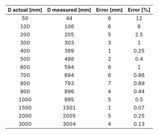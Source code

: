 | D actual [mm] | D measured [mm] | Error [mm] | Error [%] |
|:-------------:|:---------------:|:----------:|:---------:|
| 50            | 44              | 6          | 12        |
| 100           | 106             | 6          | 6         |
| 200           | 205             | 5          | 2.5       |
| 300           | 303             | 3          | 1         |
| 400           | 399             | 1          | 0.25      |
| 500           | 498             | 2          | 0.4       |
| 600           | 594             | 6          | 1         |
| 700           | 694             | 6          | 0.86      |
| 800           | 793             | 7          | 0.89      |
| 900           | 896             | 4          | 0.44      |
| 1000          | 995             | 5          | 0.5       |
| 1500          | 1501            | 1          | 0.07      |
| 2000          | 2005            | 5          | 0.25      |
| 3000          | 3004            | 4          | 0.13      |